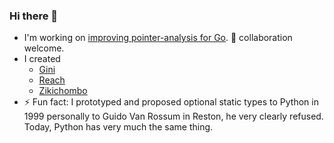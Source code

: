 ### Hi there 👋

- I'm working on [improving pointer-analysis for Go](https://github.com/go-air/pal).  👯 collaboration welcome.
- I created 
  - [Gini](https://github.com/go-air/gini)
  - [Reach](https://github.com/go-air/reach)
  - [Zikichombo](https://github.com/zikichombo)
- ⚡ Fun fact: I prototyped and proposed optional static types to Python in 1999 personally to Guido Van Rossum in Reston, he very clearly refused.  Today, Python has very much the same thing.

<!--
**scott-cotton/scott-cotton** is a ✨ _special_ ✨ repository because its `README.md` (this file) appears on your GitHub profile.

Here are some ideas to get you started:

- 🔭 I’m currently working on ...
- 🌱 I’m currently learning ...
- 👯 I’m looking to collaborate on ...
- 🤔 I’m looking for help with ...
- 💬 Ask me about ...
- 📫 How to reach me: ...
- 😄 Pronouns: ...
- ⚡ Fun fact: ...
-->
